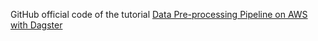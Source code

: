 GitHub official code of the tutorial [Data Pre-processing Pipeline on AWS with Dagster](https://lightly-docs.readme.io/docs/data-pre-processing-pipeline-on-aws-with-dagster-1)